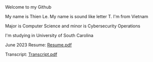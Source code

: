 Welcome to my Github 

My name is Thien Le. My name is sound like letter T. I'm from Vietnam

Major is Computer Science  and minor is Cybersecurity Operations

I'm studying in University of South Carolina

June 2023
Resume:
[Resume.pdf](https://github.com/thienle210303/thienle210303/files/11807829/Resume.pdf)

Transcript:
[Transcript.pdf](https://github.com/thienle210303/thienle210303/files/11807837/Transcript.pdf)

